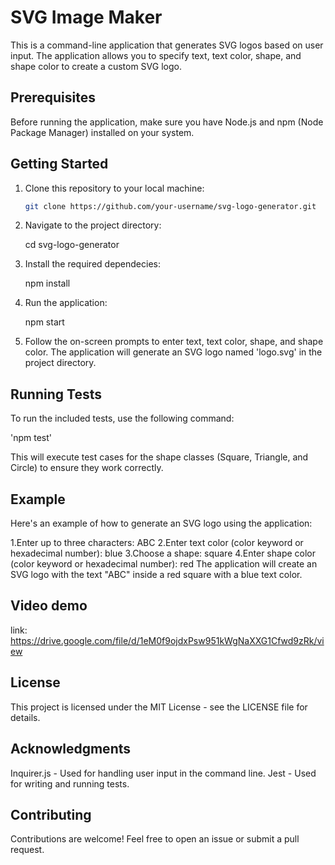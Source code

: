 # SVG Image Maker

This is a command-line application that generates SVG logos based on user input. The application allows you to specify text, text color, shape, and shape color to create a custom SVG logo.

## Prerequisites

Before running the application, make sure you have Node.js and npm (Node Package Manager) installed on your system.

## Getting Started

1. Clone this repository to your local machine:

   ```bash
   git clone https://github.com/your-username/svg-logo-generator.git

2. Navigate to the project directory:
   
   cd svg-logo-generator

3. Install the required dependecies:

   npm install

4. Run the application:

   npm start

5. Follow the on-screen prompts to enter text, text color, shape, and shape color. The application will generate an SVG logo named 'logo.svg' in the project directory.

## Running Tests
To run the included tests, use the following command:

'npm test'

This will execute test cases for the shape classes (Square, Triangle, and Circle) to ensure they work correctly.

## Example

Here's an example of how to generate an SVG logo using the application:

1.Enter up to three characters: ABC
2.Enter text color (color keyword or hexadecimal number): blue
3.Choose a shape: square
4.Enter shape color (color keyword or hexadecimal number): red
The application will create an SVG logo with the text "ABC" inside a red square with a blue text color.

## Video demo
link: https://drive.google.com/file/d/1eM0f9ojdxPsw951kWgNaXXG1Cfwd9zRk/view

## License
This project is licensed under the MIT License - see the LICENSE file for details.

## Acknowledgments
Inquirer.js - Used for handling user input in the command line.
Jest - Used for writing and running tests.
## Contributing
Contributions are welcome! Feel free to open an issue or submit a pull request.
